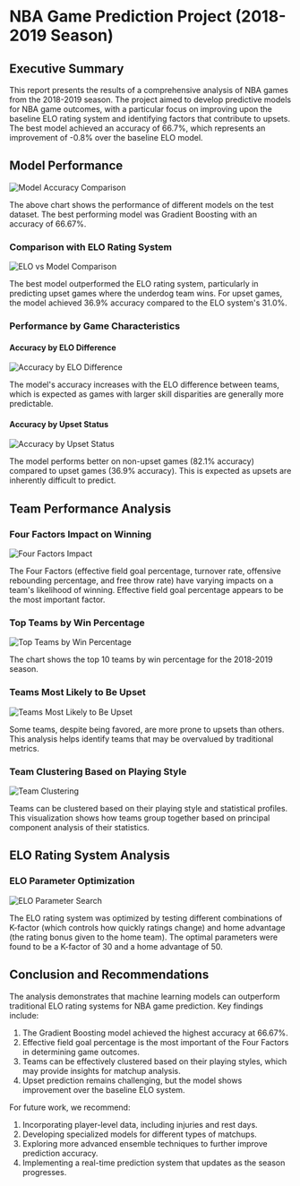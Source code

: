 # NBA Game Prediction Project (2018-2019 Season)

## Executive Summary

This report presents the results of a comprehensive analysis of NBA games from the 2018-2019 season. The project aimed to develop predictive models for NBA game outcomes, with a particular focus on improving upon the baseline ELO rating system and identifying factors that contribute to upsets. The best model achieved an accuracy of 66.7%, which represents an improvement of -0.8% over the baseline ELO model.

## Model Performance

![Model Accuracy Comparison](images/model_accuracy_comparison.png)

The above chart shows the performance of different models on the test dataset. The best performing model was Gradient Boosting with an accuracy of 66.67%.

### Comparison with ELO Rating System

![ELO vs Model Comparison](images/elo_vs_model_comparison.png)

The best model outperformed the ELO rating system, particularly in predicting upset games where the underdog team wins. For upset games, the model achieved 36.9% accuracy compared to the ELO system's 31.0%.

### Performance by Game Characteristics

#### Accuracy by ELO Difference

![Accuracy by ELO Difference](images/accuracy_by_elo_diff.png)

The model's accuracy increases with the ELO difference between teams, which is expected as games with larger skill disparities are generally more predictable.

#### Accuracy by Upset Status

![Accuracy by Upset Status](images/accuracy_by_upset.png)

The model performs better on non-upset games (82.1% accuracy) compared to upset games (36.9% accuracy). This is expected as upsets are inherently difficult to predict.

## Team Performance Analysis

### Four Factors Impact on Winning

![Four Factors Impact](images/four_factors_win_pct.png)

The Four Factors (effective field goal percentage, turnover rate, offensive rebounding percentage, and free throw rate) have varying impacts on a team's likelihood of winning. Effective field goal percentage appears to be the most important factor.

### Top Teams by Win Percentage

![Top Teams by Win Percentage](images/top_teams_win_pct.png)

The chart shows the top 10 teams by win percentage for the 2018-2019 season.

### Teams Most Likely to Be Upset

![Teams Most Likely to Be Upset](images/top_upset_teams.png)

Some teams, despite being favored, are more prone to upsets than others. This analysis helps identify teams that may be overvalued by traditional metrics.

### Team Clustering Based on Playing Style

![Team Clustering](images/team_clusters.png)

Teams can be clustered based on their playing style and statistical profiles. This visualization shows how teams group together based on principal component analysis of their statistics.

## ELO Rating System Analysis

### ELO Parameter Optimization

![ELO Parameter Search](images/elo_parameter_search.png)

The ELO rating system was optimized by testing different combinations of K-factor (which controls how quickly ratings change) and home advantage (the rating bonus given to the home team). The optimal parameters were found to be a K-factor of 30 and a home advantage of 50.

## Conclusion and Recommendations

The analysis demonstrates that machine learning models can outperform traditional ELO rating systems for NBA game prediction. Key findings include:

1. The Gradient Boosting model achieved the highest accuracy at 66.67%.
2. Effective field goal percentage is the most important of the Four Factors in determining game outcomes.
3. Teams can be effectively clustered based on their playing styles, which may provide insights for matchup analysis.
4. Upset prediction remains challenging, but the model shows improvement over the baseline ELO system.

For future work, we recommend:

1. Incorporating player-level data, including injuries and rest days.
2. Developing specialized models for different types of matchups.
3. Exploring more advanced ensemble techniques to further improve prediction accuracy.
4. Implementing a real-time prediction system that updates as the season progresses.

